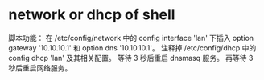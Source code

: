# network or dhcp of shell
脚本功能：
在 /etc/config/network 中的 config interface 'lan' 下插入 option gateway '10.10.10.1' 和 option dns '10.10.10.1'。
注释掉 /etc/config/dhcp 中的 config dhcp 'lan' 及其相关配置。
等待 3 秒后重启 dnsmasq 服务。
再等待 3 秒后重启网络服务。

